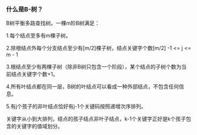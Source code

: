 ### 什么是B-树？

B树平衡多路查找树。一棵m阶B树满足：

1.每个结点至多有m棵子树。

2.除根结点外每个分支结点至少有[m/2]棵子树，结点关键字个数[m/2] -1 <= j <= m - 1 

3.根结点至少有两棵子树（除非B树只包含一个阶段），某个结点的子树个数为当前结点关键字个数+1。

4.所有叶结点都在同一层，B树的叶结点可以看成一种外部结点，不包含任何信息。

5.有j个孩子的非叶结点恰好有j-1个关键码按照递增次序排列。

关键字从小到大排列，结点的孩子结点非叶子结点，k-1个关键字正好是k个孩子包含的关键字的值域划分。
